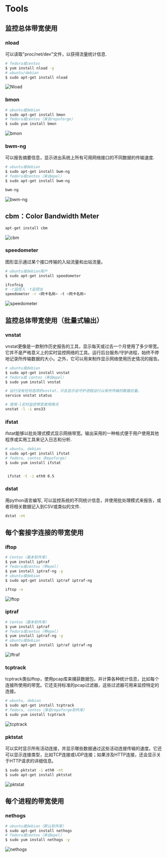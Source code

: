 # Tools

## 监控总体带宽使用

### nload
可以读取"proc/net/dev"文件，以获得流量统计信息.
```sh
# fedora或centos 
$ yum install nload -y 
# ubuntu/debian 
$ sudo apt-get install nload 
```

![Nload](https://github.com/HuangMarco/knowledge-hub/blob/dev/zResources/linux-data-flow-monitoring/nload.jpg)

### bmon
```sh
# ubuntu或debian 
$ sudo apt-get install bmon 
# fedora或centos（来自repoforge） 
$ sudo yum install bmon 
```
![bmon](https://github.com/HuangMarco/knowledge-hub/blob/dev/zResources/linux-data-flow-monitoring/bmon.jpg)


### bwm-ng
可以报告摘要信息，显示进出系统上所有可用网络接口的不同数据的传输速度.
```sh
# ubuntu或debian 
$ sudo apt-get install bwm-ng 
# fedora或centos（来自epel） 
$ sudo apt-get install bwm-ng 

bwm-ng
```
![bwm-ng](https://github.com/HuangMarco/knowledge-hub/blob/dev/zResources/linux-data-flow-monitoring/bwm-ng.jpg)

##  cbm：Color Bandwidth Meter
```sh
apt-get install cbm
```
![cbm](https://github.com/HuangMarco/knowledge-hub/blob/dev/zResources/linux-data-flow-monitoring/cbm.jpg)


### speedometer
图形显示通过某个接口传输的入站流量和出站流量。

```sh
# ubuntu或debian用户 
$ sudo apt-get install speedometer 

ifcofnig
# -r监控入 -t监控出
speedometer -r <网卡名称> -t <网卡名称>
```
![speedometer](https://github.com/HuangMarco/knowledge-hub/blob/dev/zResources/linux-data-flow-monitoring/speedometer.png)



## 监控总体带宽使用（批量式输出）

### vnstat

vnstat更像是一款制作历史报告的工具，显示每天或过去一个月使用了多少带宽。它并不是严格意义上的实时监控网络的工具。运行后台服务/守护进程，始终不停地记录所传输数据的大小。之外，它可以用来制作显示网络使用历史情况的报告。
```sh
# ubuntu或debian 
$ sudo apt-get install vnstat 
# fedora或 centos（来自epel） 
$ sudo yum install vnstat

# 运行没有任何选项的vnstat，只会显示自守护进程运行以来所传输的数据总量。
service vnstat status 

# 使用-l实时监控带宽使用情况
vnstat -l -i ens33

```

### ifstat
ifstat能够以批处理式模式显示网络带宽。输出采用的一种格式便于用户使用其他程序或实用工具来记入日志和分析.
```sh
# ubuntu, debian 
$ sudo apt-get install ifstat 
# fedora, centos（Repoforge） 
$ sudo yum install ifstat 


 ifstat -t -i eth0 0.5 
```

### dstat

用python语言编写, 可以监控系统的不同统计信息，并使用批处理模式来报告，或者将相关数据记入到CSV或类似的文件.
```sh
dstat -nt 
```

## 每个套接字连接的带宽使用

### iftop
```sh
# Centos（基本软件库） 
$ yum install iptraf 
# fedora或centos（带epel） 
$ yum install iptraf-ng -y 
# ubuntu或debian 
$ sudo apt-get install iptraf iptraf-ng 

iftop -n

```
![iftop](https://github.com/HuangMarco/knowledge-hub/blob/dev/zResources/linux-data-flow-monitoring/iftop.jpg)


### iptraf
```sh
# Centos（基本软件库） 
$ yum install iptraf 
# fedora或centos（带epel） 
$ yum install iptraf-ng -y 
# ubuntu或debian 
$ sudo apt-get install iptraf iptraf-ng 
```
![iftraf](https://github.com/HuangMarco/knowledge-hub/blob/dev/zResources/linux-data-flow-monitoring/iftraf.jpg)

### tcptrack
tcptrack类似iftop，使用pcap库来捕获数据包，并计算各种统计信息，比如每个连接所使用的带宽。它还支持标准的pcap过滤器，这些过滤器可用来监控特定的连接。
```sh
# ubuntu, debian 
$ sudo apt-get install tcptrack 
# fedora, centos（来自repoforge软件库） 
$ sudo yum install tcptrack 
```

![tcptrack](https://github.com/HuangMarco/knowledge-hub/blob/dev/zResources/linux-data-flow-monitoring/tcptrack.jpg)

### pktstat
可以实时显示所有活动连接，并显示哪些数据通过这些活动连接传输的速度。它还可以显示连接类型，比如TCP连接或UDP连接；如果涉及HTTP连接，还会显示关于HTTP请求的详细信息。
```sh
$ sudo pktstat -i eth0 -nt 
$ sudo apt-get install pktstat 
```
![pktstat](https://github.com/HuangMarco/knowledge-hub/blob/dev/zResources/linux-data-flow-monitoring/pktstatjpg)




## 每个进程的带宽使用
### nethogs
```sh
# ubuntu或debian（默认软件库） 
$ sudo apt-get install nethogs 
# fedora或centos（来自epel） 
$ sudo yum install nethogs -y
```
![nethogs](https://github.com/HuangMarco/knowledge-hub/blob/dev/zResources/linux-data-flow-monitoring/nethogs.jpg)

